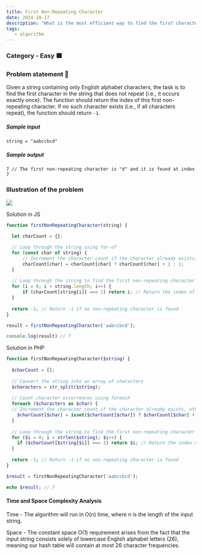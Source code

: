 ```yaml
---
title: First Non-Repeating Character
date: 2024-10-17
description: "What is the most efficient way to find the first character in a string that appears only once in both JavaScript and PHP?"
tags:
   - algorithm
---
```

### Category - Easy 🟩

### Problem statement 🤔

Given a string containing only English alphabet characters, the task is to find the first character in the string that does not repeat (i.e., it occurs exactly once). 
The function should return the index of this first non-repeating character. If no such character exists (i.e., if all characters repeat), the function should return `-1`.


##### Sample input
```
string = "aabccbcd"
```
##### Sample output
```
7 // The first non-repeating character is "d" and it is found at index 7
```


### Illustration of the problem
<img src="/blog/images/string/first-non-repeating-character.png">

Solution in JS

```javascript
function firstNonRepeatingCharacter(string) {
    
  let charCount = {};

  // Loop through the string using for-of 
  for (const char of string) {
      // Increment the character count if the character already exists, otherwise initialize it to 1
      charCount[char] = charCount[char] ? charCount[char] + 1 : 1;
  }
  
  // Loop through the string to find the first non-repeating character
  for (i = 0; i < string.length; i++) {
      if (charCount[string[i]] === 1) return i; // Return the index of the first non-repeating character
  }
  
  return -1; // Return -1 if no non-repeating character is found
}

result = firstNonRepeatingCharacter('aabccbcd');

console.log(result) // 7 
```

Solution in PHP

```php
function firstNonRepeatingCharacter($string) {
    
  $charCount = [];
  
  // Convert the string into an array of characters
  $characters = str_split($string); 
  
  // Count character occurrences using foreach
  foreach ($characters as $char) {
  // Increment the character count if the character already exists, otherwise initialize it to 1
    $charCount[$char] = isset($charCount[$char]) ? $charCount[$char] + 1 : 1;
  }
    
  // Loop through the string to find the first non-repeating character
  for ($i = 0; i < strlen($string); $i++) {
    if ($charCount[$string[$i]] === 1) return $i; // Return the index of the first non-repeating character
  }
  
  return -1; // Return -1 if no non-repeating character is found
}

$result = firstNonRepeatingCharacter('aabccbcd');

echo $result; // 7 
```

#### Time and Space Complexity Analysis
Time - The algorithm will run in O(n) time, where n is the length of the input string.

Space - The constant space O(1) requirement arises from the fact that the input string consists solely of lowercase English alphabet letters (26), 
meaning our hash table will contain at most 26 character frequencies.

